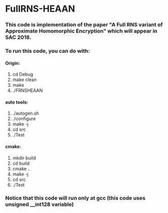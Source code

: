 # FullRNS-HEAAN

### This code is implementation of the paper "A Full RNS variant of Approximate Homomorphic Encryption" which will appear in SAC 2018.

### To run this code, you can do with:
#### Origin:
1. cd Debug
2. make clean
3. make 
4. ./FRNSHEAAN

#### auto tools:
1. ./autogen.sh
2. ./configure
3. make -j
4. cd src
5. ./Test

#### cmake:
1. mkdir build
2. cd build
3. cmake ..
4. make -j
5. cd src
6. ./Test

### Notice that this code will run only at gcc (this code uses unsigned __int128 variable)
